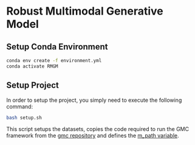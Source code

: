 # Robust Multimodal Generative Model


## Setup Conda Environment
```bash
conda env create -f environment.yml
conda activate RMGM
```
## Setup Project
In order to setup the project, you simply need to execute the following command:
```bash
bash setup.sh
```

This script setups the datasets, copies the code required to run the GMC framework from the [gmc repository](https://github.com/miguelsvasco/gmc) and defines the [m_path variable](https://github.com/MrIceHavoc/rmgm/blob/main/rmgm_code/main.py#L25). 
